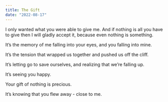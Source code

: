 ```yaml
---
title: The Gift
date: "2022-08-17"
---
```


I only wanted what you were able to give me. And if nothing is all you have to give then I will gladly accept it, because even nothing is something.

It’s the memory of me falling into your eyes, and you falling into mine.

It’s the tension that wrapped us together and pushed us off the cliff.

It’s letting go to save ourselves, and realizing that we’re falling up.

It’s seeing you happy.

Your gift of nothing is precious.

It’s knowing that you flew away - close to me.






